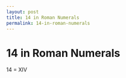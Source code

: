 ```yaml
---
layout: post
title: 14 in Roman Numerals
permalink: 14-in-roman-numerals
---
```


# 14 in Roman Numerals

14 = XIV
